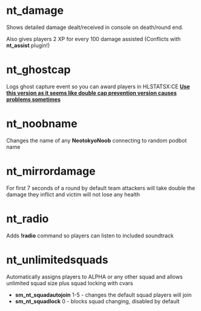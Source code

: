 nt_damage
====================
Shows detailed damage dealt/received in console on death/round end.

Also gives players 2 XP for every 100 damage assisted (Conflicts with **nt_assist** plugin!)

nt_ghostcap
====================
Logs ghost capture event so you can award players in HLSTATSX:CE
[**Use this version as it seems like double cap prevention version causes problems sometimes**](https://github.com/softashell/nt-sourcemod-plugins/blob/1ae0ecfa25d279d2fa47e708f6d688e36bdf7f64/nt_ghostcap.sp)

nt_noobname
====================
Changes the name of any **NeotokyoNoob** connecting to random podbot name

nt_mirrordamage
====================
For first 7 seconds of a round by default team attackers will take double the damage they inflict and victim will not lose any health

nt_radio
====================
Adds **!radio** command so players can listen to included soundtrack

nt_unlimitedsquads
====================
Automatically assigns players to ALPHA or any other squad and allows unlimited squad size plus squad locking with cvars

- **sm_nt_squadautojoin** 1-5 - changes the default squad players will join
- **sm_nt_squadlock** 0 - blocks squad changing, disabled by default
